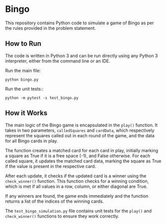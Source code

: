 # Bingo

This repository contains Python code to simulate a game of Bingo as per the rules provided in the problem statement. 

## How to Run

The code is written in Python 3 and can be run directly using any Python 3 interpreter, either from the command line or an IDE. 

Run the main file:

```
python bingo.py
```

Run the unit tests::

```
python -m pytest -s test_bingo.py
```

## How it Works

The main logic of the Bingo game is encapsulated in the `play()` function. It takes in two parameters, `calledSquares` and `cardData`, which respectively represent the squares called out in each round of the game, and the data for all Bingo cards in play.

The function creates a matched card for each card in play, initially marking a square as True if it is a free space (-1), and False otherwise. For each called square, it updates the matched card data, marking the square as True if the value is present in the respective card.

After each update, it checks if the updated card is a winner using the `check_winner()` function. This function checks for a winning condition, which is met if all values in a row, column, or either diagonal are True.

If any winners are found, the game ends immediately and the function returns a list of the indices of the winning cards.

The `test_bingo_simulation.py` file contains unit tests for the `play()` and `check_winner()` functions to ensure they work correctly.

